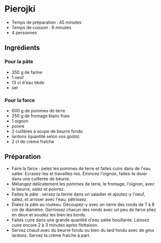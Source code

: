 # Pierojki

- Temps de préparation : 45 minutes
- Temps de cuisson : 6 minutes
- 4 personnes

## Ingrédients

### Pour la pâte

- 350 g de farine
- 1 oeuf
- 13 cl d'eau tiède
- sel

### Pour la farce

- 600 g de pommes de terre
- 250 g de fromage blanc frais
- 1 oignon
- poivre
- 2 cuillères à soupe de beurre fondu
- lardons (quantité selon vos goûts)
- 2 cl de crème fraîche

## Préparation

- Faire la farce : pelez les pommes de terre et faites cuire dans de l'eau salée. Ecrasez-les et travaillez-les. Émincez l'oignon, faites-le dorer dans une cuillerée de beurre.
- Mélangez délicatement les pommes de terre, le fromage, l'oignon, avec le beurre, salez et poivrez.
- Faites le pâte : versez la farine dans un saladier et ajoutez-y l'oeuf, salez, et arroser avec l'eau, pétrissez.
- Étalez la pâte au rouleau. Découpez-y avec un verre des ronds de 7 à 8 cm de diamètre. Garnissez chacun des ronds avec un peu de farce pliez en deux et soudez les bien les bords.
- Faites cuire dans une grande quantité d'eau salée bouillante. Laissez cuire encore 2 à 3 minutes après flottaison.
- Servez chaud avec du beurre fondu ou bien du lard fondu avec de gros lardons. Servez la crème fraîche à part.
